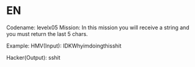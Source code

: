 # EN
Codename: levelx05
Mission: In this mission you will receive a string and you must return the last 5 chars.

Example: 
HMV(Input): IDKWhyimdoingthisshit

Hacker(Output): sshit
